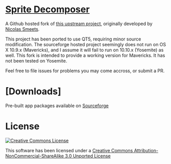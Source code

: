 # [Sprite Decomposer](https://github.com/eriknelson/SpriteDecomposer)
A Github hosted fork of [this upstream project](http://sourceforge.net/projects/spritedecompose/),
originally developed by [Nicolas Smeets](http://www.creacore.be/blog/).

This project has been ported to use QT5, requiring minor source modification. The sourceforge
hosted project seemingly does not run on OS X 10.9.x (Mavericks), and I assume it will fail to run
on 10.10.x (Yosemite) as well. This fork is intended to provide a working version for Mavericks. It has
not been tested on Yosemite.

Feel free to file issues for problems you may come accross, or submit a PR.

# [Downloads]
Pre-built app packages available on [Sourceforge](https://sourceforge.net/projects/spritedecomposer)

# License
[![Creative Commons License](https://i.creativecommons.org/l/by-nc-sa/3.0/88x31.png)](http://creativecommons.org/licenses/by-nc-sa/3.0/)

This software has been licensed under a [Creative Commons Attribution-NonCommercial-ShareAlike 3.0 Unported License](http://creativecommons.org/licenses/by-nc-sa/3.0/)
